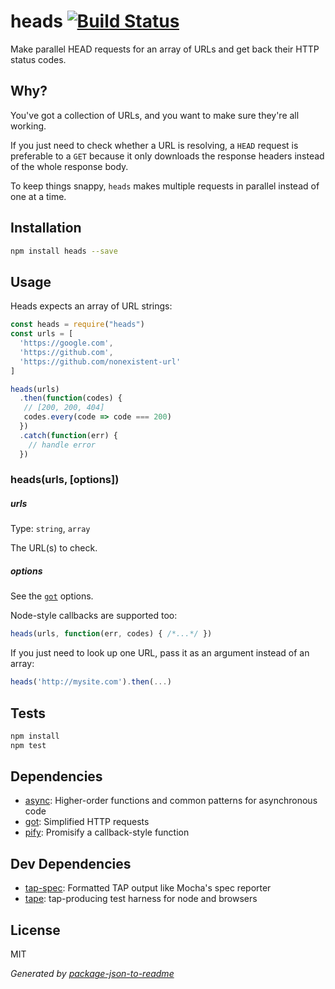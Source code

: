 # heads [![Build Status](https://travis-ci.org/zeke/heads.svg?branch=master)](https://travis-ci.org/zeke/heads)

Make parallel HEAD requests for an array of URLs and get back their HTTP status codes.

## Why?

You've got a collection of URLs, and you want to make sure they're all working.

If you just need to check whether a URL is resolving, a `HEAD` request is preferable
to a `GET` because it only downloads the response headers instead of the whole
response body.

To keep things snappy, `heads` makes multiple requests in parallel instead of one
at a time.

## Installation

```sh
npm install heads --save
```

## Usage

Heads expects an array of URL strings:

```js
const heads = require("heads")
const urls = [
  'https://google.com',
  'https://github.com',
  'https://github.com/nonexistent-url'
]

heads(urls)
  .then(function(codes) {
   // [200, 200, 404]
   codes.every(code => code === 200)
  })
  .catch(function(err) {
    // handle error
  })
```

### heads(urls, [options])

##### urls

Type: `string`, `array`

The URL(s) to check.

##### options

See the [`got`](https://github.com/sindresorhus/got) options.


Node-style callbacks are supported too:

```js
heads(urls, function(err, codes) { /*...*/ })
```

If you just need to look up one URL, pass it as an argument instead of an array:

```js
heads('http://mysite.com').then(...)
```

## Tests

```sh
npm install
npm test
```

## Dependencies

- [async](https://github.com/caolan/async): Higher-order functions and common patterns for asynchronous code
- [got](https://github.com/sindresorhus/got): Simplified HTTP requests
- [pify](https://github.com/sindresorhus/pify): Promisify a callback-style function

## Dev Dependencies

- [tap-spec](https://github.com/scottcorgan/tap-spec): Formatted TAP output like Mocha&#39;s spec reporter
- [tape](https://github.com/substack/tape): tap-producing test harness for node and browsers

## License

MIT

_Generated by [package-json-to-readme](https://github.com/zeke/package-json-to-readme)_
